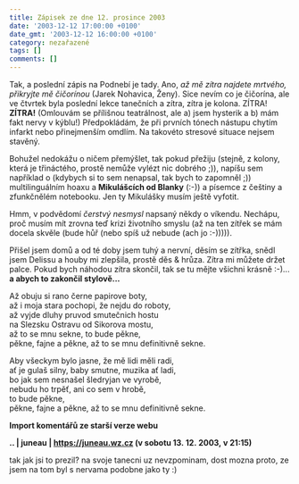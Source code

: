```yaml
---
title: Zápisek ze dne 12. prosince 2003
date: '2003-12-12 17:00:00 +0100'
date_gmt: '2003-12-12 16:00:00 +0100'
category: nezařazené
tags: []
comments: []
---
```

<p>Tak, a poslední zápis na Podnebí je tady. Ano, <em>až mě zítra najdete mrtvého, přikryjte mě čičorínou</em>  (Jarek Nohavica, Ženy). Sice nevím co je čičorína, ale ve čtvrtek byla poslední lekce tanečních a zítra, zítra  je kolona. ZÍTRA! <strong>ZÍTRA!</strong> (Omlouvám se přílišnou teatrálnost, ale a) jsem hysterik a b) mám fakt nervy  v kýblu!) Předpokládám, že při prvních tónech nástupu chytím infarkt nebo přinejmenším omdlím.  Na takovéto stresové situace nejsem stavěný.</p>
<p>Bohužel nedokážu o ničem přemýšlet, tak pokud přežiju (stejně, z kolony, která je třináctého, prostě nemůže vylézt  nic dobrého ;)), napíšu sem například o (kdybych si to sem  nenapsal, tak bych to zapomněl ;)) multilinguálním hoaxu a <strong>Mikulášcích od Blanky</strong> (:-)) a písemce  z češtiny a zfunkčnělém notebooku. Jen ty Mikulášky musím ještě vyfotit.</p>
<p>Hmm, v podvědomí <i title="tady býval odkaz na soubor 'alergik.htm'">čerstvý nesmysl</i> napsaný někdy o víkendu. Nechápu,  proč musím mít zrovna teď krizi životního smyslu (až na ten zítřek se mám docela skvěle  (bude hůř (nebo spíš už nebude (ach jo :-))))).</p>
<p>Přišel jsem domů a od té doby jsem tuhý a nervní, děsím se zítřka, snědl jsem Delissu a houby  mi zlepšila, prostě děs &amp; hrůza. Zítra mi můžete držet palce. Pokud bych náhodou zítra skončil,  tak se tu mějte všichni krásně :-)... <strong>a abych to zakončil stylově...</strong></p>
<p class="odsazeny">Až obuju si rano černe papirove boty,<br>  až i moja stara pochopi, že nejdu do roboty,<br>  až vyjde dluhy pruvod smutečnich hostu <br>  na Slezsku Ostravu od Sikorova mostu,<br>  až to se mnu sekne, to bude pěkne,<br>  pěkne, fajne a pěkne, až to se mnu definitivně sekne.</p>
<p class="odsazeny">Aby všeckym bylo jasne, že mě lidi měli radi,<br>  ať je gulaš silny, baby smutne, muzika ať ladi,<br>  bo jak sem nesnašel šledryjan ve vyrobě,<br>  nebudu ho trpěť, ani co sem v hrobě,<br>  to bude pěkne,<br>  pěkne, fajne a pěkne, až to se mnu definitivně sekne.</p>
<div class="import-komentaru">
<p><strong>Import komentářů ze starší verze webu</strong></p>
<div class="comment">
<p style="font-weight:bold"><span class="compredmet">..</span> | <span class="comname">juneau</span> |  <a href="https://juneau.wz.cz">https://juneau.wz.cz</a> (v&nbsp;sobotu&nbsp;13.&nbsp;12.&nbsp;2003,&nbsp;v&nbsp;21:15)</p>
<p>tak jak jsi to prezil? na svoje tanecni uz nevzpominam, dost mozna proto, ze jsem na tom byl s nervama podobne jako ty :) </p>
</div>
</div>
